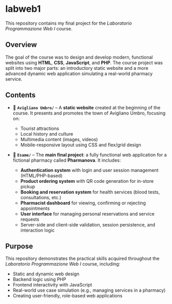 # labweb1

This repository contains my final project for the *Laboratorio Programmazione Web I* course.

## Overview

The goal of the course was to design and develop modern, functional websites using **HTML**, **CSS**, **JavaScript**, and **PHP**. The course project was split into two major parts: an introductory static website and a more advanced dynamic web application simulating a real-world pharmacy service.

## Contents

* 📁 **`Avigliano Umbro/`** – A **static website** created at the beginning of the course. It presents and promotes the town of Avigliano Umbro, focusing on:

  * Tourist attractions
  * Local history and culture
  * Multimedia content (images, videos)
  * Mobile-responsive layout using CSS and flex/grid design

* 📁 **`Esame/`** – The **main final project**: a fully functional web application for a fictional pharmacy called **Pharmanova**. It includes:

    * **Authentication system** with login and user session management (HTML/PHP-based)
    * **Product ordering system** with QR code generation for in-store pickup
    * **Booking and reservation system** for health services (blood tests, consultations, etc.)
    * **Pharmacist dashboard** for viewing, confirming or rejecting appointments
    * **User interface** for managing personal reservations and service requests
    * Server-side and client-side validation, session persistence, and interaction logic

## Purpose

This repository demonstrates the practical skills acquired throughout the *Laboratorio Programmazione Web I* course, including:

* Static and dynamic web design
* Backend logic using PHP
* Frontend interactivity with JavaScript
* Real-world use case simulation (e.g., managing services in a pharmacy)
* Creating user-friendly, role-based web applications